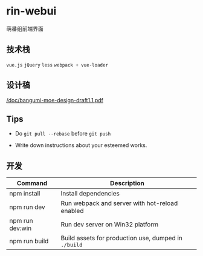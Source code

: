 # rin-webui

萌番组前端界面

## 技术栈

`vue.js` `jQuery` `less` `webpack + vue-loader`

## 设计稿

[/doc/bangumi-moe-design-draft1.1.pdf](/doc/bangumi-moe-design-draft1.1.pdf)

## Tips

* Do `git pull --rebase` before `git push`

* Write down instructions about your esteemed works.

## 开发

|Command|Description|
|---|---|
|npm install|Install dependencies|
|npm run dev|Run webpack and server with hot-reload enabled|
|npm run dev:win|Run dev server on Win32 platform|
|npm run build|Build assets for production use, dumped in `./build`|
